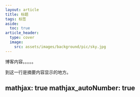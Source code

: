 ```yaml
---
layout: article
title: 标题
tags: 标签
aside:
  toc: true
article_header:
  type: cover
  image:
    src: assets/images/background/pic/sky.jpg
---
```

博客内容。。。。。

到这一行是摘要内容显示的地方。
<!--more-->
mathjax: true
mathjax_autoNumber: true
---
